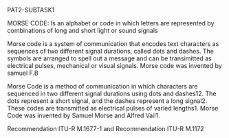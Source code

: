 PAT2-SUBTASK1

MORSE CODE: Is an alphabet or code in which letters are represented by combinations of long and short light or sound signals

Morse code is a system of communication that encodes text characters as sequences of two different signal durations, called dots and dashes. The symbols are arranged to spell out a message and can be transimitted as electrical pulses, mechanical or visual signals. Morse code was invented by samuel F.B

Morse Code is a method of communication in which characters are sequenced in two different signal durations using dots and dashes12. The dots represent a short signal, and the dashes represent a long signal2. These codes are transmitted as electrical pulses of varied lengths1. Morse Code was invented by Samuel Morse and Alfred Vail1.


Recommendation ITU-R M.1677-1 and Recommendation ITU-R M.1172

